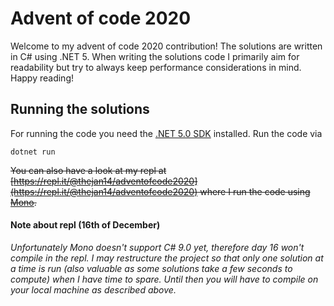 # Advent of code 2020

Welcome to my advent of code 2020 contribution! The solutions are written in C# using .NET 5. When writing the solutions code I primarily aim for readability but try to always keep performance considerations in mind. Happy reading!

## Running the solutions
For running the code you need the [.NET 5.0 SDK](https://dotnet.microsoft.com/download/dotnet/5.0) installed. Run the code via 
```
dotnet run
```

~~You can also have a look at my repl at [https://repl.it/@thejan14/adventofcode2020](https://repl.it/@thejan14/adventofcode2020) where I run the code using [Mono](https://www.mono-project.com/).~~

#### Note about repl (16th of December)
*Unfortunately Mono doesn't support C# 9.0 yet, therefore day 16 won't compile in the repl. I may restructure the project so that only one solution at a time is run (also valuable as some solutions take a few seconds to compute) when I have time to spare. Until then you will have to compile on your local machine as described above.*